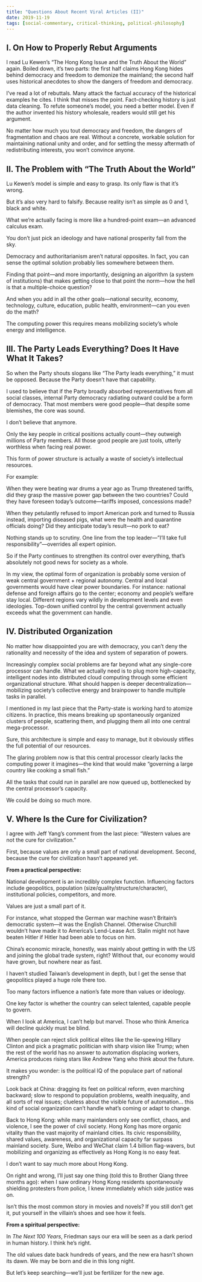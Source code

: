 ```yaml
---
title: "Questions About Recent Viral Articles (II)"
date: 2019-11-19
tags: [social-commentary, critical-thinking, political-philosophy]
---
```


## **I. On How to Properly Rebut Arguments**

I read Lu Kewen’s “The Hong Kong Issue and the Truth About the World” again. Boiled down, it’s two parts: the first half claims Hong Kong hides behind democracy and freedom to demonize the mainland; the second half uses historical anecdotes to show the dangers of freedom and democracy.

I’ve read a lot of rebuttals. Many attack the factual accuracy of the historical examples he cites. I think that misses the point. Fact-checking history is just data cleaning. To refute someone’s model, you need a better model. Even if the author invented his history wholesale, readers would still get his argument.

No matter how much you tout democracy and freedom, the dangers of fragmentation and chaos are real. Without a concrete, workable solution for maintaining national unity and order, and for settling the messy aftermath of redistributing interests, you won’t convince anyone.
## **II. The Problem with “The Truth About the World”**

Lu Kewen’s model is simple and easy to grasp. Its only flaw is that it’s wrong.

But it’s also very hard to falsify. Because reality isn’t as simple as 0 and 1, black and white.

What we’re actually facing is more like a hundred-point exam—an advanced calculus exam.

You don’t just pick an ideology and have national prosperity fall from the sky.

Democracy and authoritarianism aren’t natural opposites. In fact, you can sense the optimal solution probably lies somewhere between them.

Finding that point—and more importantly, designing an algorithm (a system of institutions) that makes getting close to that point the norm—how the hell is that a multiple-choice question?

And when you add in all the other goals—national security, economy, technology, culture, education, public health, environment—can you even do the math?

The computing power this requires means mobilizing society’s whole energy and intelligence.
## **III. The Party Leads Everything? Does It Have What It Takes?**

So when the Party shouts slogans like “The Party leads everything,” it must be opposed. Because the Party doesn’t have that capability.

I used to believe that if the Party broadly absorbed representatives from all social classes, internal Party democracy radiating outward could be a form of democracy. That most members were good people—that despite some blemishes, the core was sound.

I don’t believe that anymore.

Only the key people in critical positions actually count—they outweigh millions of Party members. All those good people are just tools, utterly worthless when facing real power.

This form of power structure is actually a waste of society’s intellectual resources.

For example:

When they were beating war drums a year ago as Trump threatened tariffs, did they grasp the massive power gap between the two countries? Could they have foreseen today’s outcome—tariffs imposed, concessions made?

When they petulantly refused to import American pork and turned to Russia instead, importing diseased pigs, what were the health and quarantine officials doing? Did they anticipate today’s result—no pork to eat?

Nothing stands up to scrutiny. One line from the top leader—”I’ll take full responsibility”—overrides all expert opinion.

So if the Party continues to strengthen its control over everything, that’s absolutely not good news for society as a whole.

In my view, the optimal form of organization is probably some version of weak central government + regional autonomy. Central and local governments would have clear power boundaries. For instance: national defense and foreign affairs go to the center; economy and people’s welfare stay local. Different regions vary wildly in development levels and even ideologies. Top-down unified control by the central government actually exceeds what the government can handle.
## **IV. Distributed Organization**

No matter how disappointed you are with democracy, you can’t deny the rationality and necessity of the idea and system of separation of powers.

Increasingly complex social problems are far beyond what any single-core processor can handle. What we actually need is to plug more high-capacity, intelligent nodes into distributed cloud computing through some efficient organizational structure. What should happen is deeper decentralization—mobilizing society’s collective energy and brainpower to handle multiple tasks in parallel.

I mentioned in my last piece that the Party-state is working hard to atomize citizens. In practice, this means breaking up spontaneously organized clusters of people, scattering them, and plugging them all into one central mega-processor.

Sure, this architecture is simple and easy to manage, but it obviously stifles the full potential of our resources.

The glaring problem now is that this central processor clearly lacks the computing power it imagines—the kind that would make “governing a large country like cooking a small fish.”

All the tasks that could run in parallel are now queued up, bottlenecked by the central processor’s capacity.

We could be doing so much more.
## **V. Where Is the Cure for Civilization?**

I agree with Jeff Yang’s comment from the last piece: “Western values are not the cure for civilization.”

First, because values are only a small part of national development. Second, because the cure for civilization hasn’t appeared yet.

**From a practical perspective:**

National development is an incredibly complex function. Influencing factors include geopolitics, population (size/quality/structure/character), institutional policies, competitors, and more.

Values are just a small part of it.

For instance, what stopped the German war machine wasn’t Britain’s democratic system—it was the English Channel. Otherwise Churchill wouldn’t have made it to America’s Lend-Lease Act. Stalin might not have beaten Hitler if Hitler had been able to focus on him.

China’s economic miracle, honestly, was mainly about getting in with the US and joining the global trade system, right? Without that, our economy would have grown, but nowhere near as fast.

I haven’t studied Taiwan’s development in depth, but I get the sense that geopolitics played a huge role there too.

Too many factors influence a nation’s fate more than values or ideology.

One key factor is whether the country can select talented, capable people to govern.

When I look at America, I can’t help but marvel. Those who think America will decline quickly must be blind.

When people can reject slick political elites like the lie-spewing Hillary Clinton and pick a pragmatic politician with sharp vision like Trump; when the rest of the world has no answer to automation displacing workers, America produces rising stars like Andrew Yang who think about the future.

It makes you wonder: is the political IQ of the populace part of national strength?

Look back at China: dragging its feet on political reform, even marching backward; slow to respond to population problems, wealth inequality, and all sorts of real issues; clueless about the visible future of automation... this kind of social organization can’t handle what’s coming or adapt to change.

Back to Hong Kong: while many mainlanders only see conflict, chaos, and violence, I see the power of civil society. Hong Kong has more organic vitality than the vast majority of mainland cities. Its civic responsibility, shared values, awareness, and organizational capacity far surpass mainland society. Sure, Weibo and WeChat claim 1.4 billion flag-wavers, but mobilizing and organizing as effectively as Hong Kong is no easy feat.

I don’t want to say much more about Hong Kong.

On right and wrong, I’ll just say one thing (told this to Brother Qiang three months ago): when I saw ordinary Hong Kong residents spontaneously shielding protesters from police, I knew immediately which side justice was on.

Isn’t this the most common story in movies and novels? If you still don’t get it, put yourself in the villain’s shoes and see how it feels.

**From a spiritual perspective:**

In *The Next 100 Years*, Friedman says our era will be seen as a dark period in human history. I think he’s right.

The old values date back hundreds of years, and the new era hasn’t shown its dawn. We may be born and die in this long night.

But let’s keep searching—we’ll just be fertilizer for the new age.
